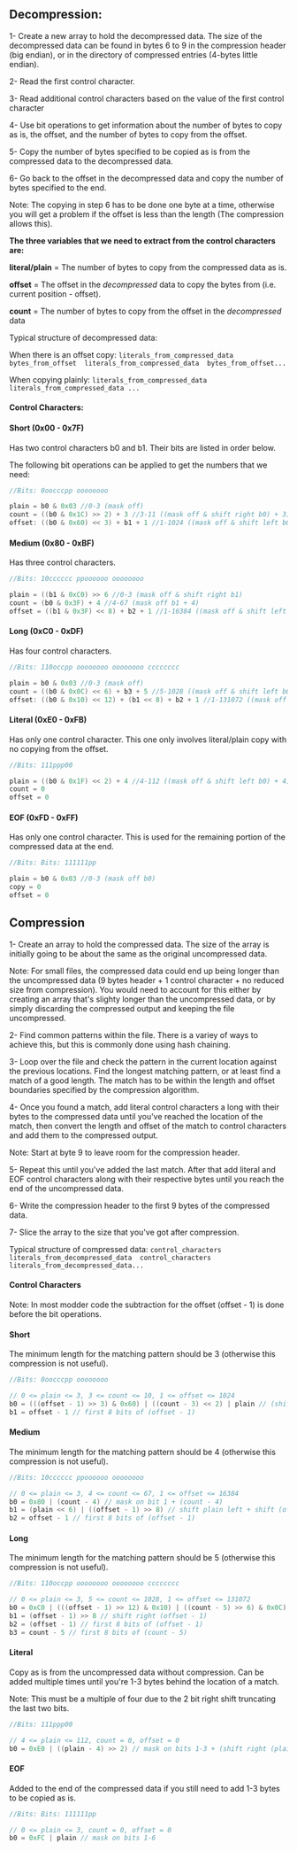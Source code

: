 ## Decompression:

1- Create a new array to hold the decompressed data. The size of the decompressed data can be found in bytes 6 to 9 in the compression header (big endian), or in the directory of compressed entries (4-bytes little endian).

2- Read the first control character.

3- Read additional control characters based on the value of the first control character

4- Use bit operations to get information about the number of bytes to copy as is, the offset, and the number of bytes to copy from the offset.

5- Copy the number of bytes specified to be copied as is from the compressed data to the decompressed data.

6- Go back to the offset in the decompressed data and copy the number of bytes specified to the end.

Note: The copying in step 6 has to be done one byte at a time, otherwise you will get a problem if the offset is less than the length (The compression allows this).

**The three variables that we need to extract from the control characters are:**

**literal/plain** = The number of bytes to copy from the compressed data as is.

**offset** = The offset in the *decompressed* data to copy the bytes from (i.e. current position - offset).

**count** = The number of bytes to copy from the offset in the *decompressed* data

Typical structure of decompressed data:

When there is an offset copy: `literals_from_compressed_data  bytes_from_offset  literals_from_compressed_data  bytes_from_offset...`

When copying plainly: `literals_from_compressed_data  literals_from_compressed_data ...`

#### Control Characters:

#### Short (0x00 - 0x7F)

Has two control characters b0 and b1. Their bits are listed in order below.

The following bit operations can be applied to get the numbers that we need:

```C
//Bits: 0oocccpp oooooooo

plain = b0 & 0x03 //0-3 (mask off)
count = ((b0 & 0x1C) >> 2) + 3 //3-11 ((mask off & shift right b0) + 3)
offset: ((b0 & 0x60) << 3) + b1 + 1 //1-1024 ((mask off & shift left b0) + b1 + 1)
```

#### Medium (0x80 - 0xBF)

Has three control characters.

```C
//Bits: 10cccccc ppoooooo oooooooo

plain = ((b1 & 0xC0) >> 6 //0-3 (mask off & shift right b1)
count = (b0 & 0x3F) + 4 //4-67 (mask off b1 + 4)
offset = ((b1 & 0x3F) << 8) + b2 + 1 //1-16384 ((mask off & shift left b1) + b2 + 1)
```

#### Long (0xC0 - 0xDF)

Has four control characters.

```C
//Bits: 110occpp oooooooo oooooooo cccccccc

plain = b0 & 0x03 //0-3 (mask off)
count = ((b0 & 0x0C) << 6) + b3 + 5 //5-1028 ((mask off & shift left b0) + b3 + 5)
offset: ((b0 & 0x10) << 12) + (b1 << 8) + b2 + 1 //1-131072 ((mask off & shift left b0) + (shift left b1) + b2 + 1)
```
#### Literal (0xE0 - 0xFB)

Has only one control character. This one only involves literal/plain copy with no copying from the offset.

```C
//Bits: 111ppp00

plain = ((b0 & 0x1F) << 2) + 4 //4-112 ((mask off & shift left b0) + 4)
count = 0
offset = 0
```

#### EOF (0xFD - 0xFF)

Has only one control character. This is used for the remaining portion of the compressed data at the end.

```C
//Bits: Bits: 111111pp

plain = b0 & 0x03 //0-3 (mask off b0)
copy = 0
offset = 0
```

## Compression

1- Create an array to hold the compressed data. The size of the array is initially going to be about the same as the original uncompressed data.

Note: For small files, the compressed data could end up being longer than the uncompressed data (9 bytes header + 1 control character + no reduced size from compression). You would need to account for this either by creating an array that's slighty longer than the uncompressed data, or by simply discarding the compressed output and keeping the file uncompressed.

2- Find common patterns within the file. There is a variey of ways to achieve this, but this is commonly done using hash chaining. 

3- Loop over the file and check the pattern in the current location against the previous locations. Find the longest matching pattern, or at least find a match of a good length. The match has to be within the length and offset boundaries specified by the compression algorithm.

4- Once you found a match, add literal control characters a long with their bytes to the compressed data until you've reached the location of the match, then convert the length and offset of the match to control characters and add them to the compressed output.

Note: Start at byte 9 to leave room for the compression header.

5- Repeat this until you've added the last match. After that add literal and EOF control characters along with their respective bytes until you reach the end of the uncompressed data.

6- Write the compression header to the first 9 bytes of the compressed data.

7- Slice the array to the size that you've got after compression.

Typical structure of compressed data: `control_characters literals_from_decompressed_data  control_characters  literals_from_decompressed_data...`

#### Control Characters

Note: In most modder code the subtraction for the offset (offset - 1) is done before the bit operations.

#### Short

The minimum length for the matching pattern should be 3 (otherwise this compression is not useful).

```C
//Bits: 0oocccpp oooooooo

// 0 <= plain <= 3, 3 <= count <= 10, 1 <= offset <= 1024
b0 = (((offset - 1) >> 3) & 0x60) | ((count - 3) << 2) | plain // (shift right & mask off (offset - 1)) + (shift left (count - 3))
b1 = offset - 1 // first 8 bits of (offset - 1)
```

#### Medium

The minimum length for the matching pattern should be 4 (otherwise this compression is not useful).

```C
//Bits: 10cccccc ppoooooo oooooooo

// 0 <= plain <= 3, 4 <= count <= 67, 1 <= offset <= 16384
b0 = 0x80 | (count - 4) // mask on bit 1 + (count - 4)
b1 = (plain << 6) | ((offset - 1) >> 8) // shift plain left + shift (offset - 1) right
b2 = offset - 1 // first 8 bits of (offset - 1)
```

#### Long

The minimum length for the matching pattern should be 5 (otherwise this compression is not useful).

```C
//Bits: 110occpp oooooooo oooooooo cccccccc

// 0 <= plain <= 3, 5 <= count <= 1028, 1 <= offset <= 131072
b0 = 0xC0 | (((offset - 1) >> 12) & 0x10) | ((count - 5) >> 6) & 0x0C) | plain // (mask on bit 1-2 + (shift right & mask off (offset - 1)) + (shift right & mask off (count - 5)) + plain
b1 = (offset - 1) >> 8 // shift right (offset - 1)
b2 = (offset - 1) // first 8 bits of (offset - 1)
b3 = count - 5 // first 8 bits of (count - 5)
```
#### Literal

Copy as is from the uncompressed data without compression. Can be added multiple times until you're 1-3 bytes behind the location of a match.

Note: This must be a multiple of four due to the 2 bit right shift truncating the last two bits.

```C
//Bits: 111ppp00

// 4 <= plain <= 112, count = 0, offset = 0
b0 = 0xE0 | ((plain - 4) >> 2) // mask on bits 1-3 + (shift right (plain - 4))
```

#### EOF

Added to the end of the compressed data if you still need to add 1-3 bytes to be copied as is.

```C
//Bits: Bits: 111111pp

// 0 <= plain <= 3, count = 0, offset = 0
b0 = 0xFC | plain // mask on bits 1-6
```

